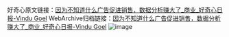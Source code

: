 好奇心原文链接：[因为不知道什么广告促进销售，数据分析赚大了_商业_好奇心日报-Vindu Goel](https://www.qdaily.com/articles/4800.html)
WebArchive归档链接：[因为不知道什么广告促进销售，数据分析赚大了_商业_好奇心日报-Vindu Goel](http://web.archive.org/web/20190623162720/https://www.qdaily.com/articles/4800.html)
![image](http://ww3.sinaimg.cn/large/007d5XDply1g3w5r9q6d9j30u03394qp)